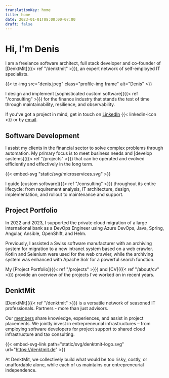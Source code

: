 ```yaml
---
translationKey: home
title: home
date: 2023-01-01T08:00:00-07:00
draft: false
---
```


# Hi, I'm Denis

I am a freelance software architect, full stack developer and co-founder of [DenktMit]({{< ref "/denktmit" >}}), an expert network of self-employed IT specialists.

{{< to-img src="denis.jpeg" class="profile-img frame" alt="Denis" >}}

I design and implement [sophisticated custom software]({{< ref "/consulting" >}}) for the finance industry that stands the test of time through maintainability, resilience, and observability.

If you’ve got a project in mind, get in touch on [LinkedIn](https://www.linkedin.com/in/dmalolepszy)
{{< linkedin-icon >}}&nbsp;or by [email](mailto:kontakt@dmalo.de).

## Software Development
I assist my clients in the financial sector to solve complex problems through automation. My primary focus is to meet business needs and [develop systems]({{< ref "/projects" >}}) that can be operated and evolved efficiently and effectively in the long term.

{{< embed-svg "static/svg/microservices.svg" >}}

I guide [custom software]({{< ref "/consulting" >}}) throughout its entire lifecycle: from requirement analysis, IT architecture, design, implementation, and rollout to maintenance and support.

## Project Portfolio
In 2022 and 2023, I supported the private cloud migration of a large international bank as a DevOps Engineer using Azure DevOps, Java, Spring, Angular, Ansible, OpenShift, and Helm.

Previously, I assisted a Swiss software manufacturer with an archiving system for migration to a new intranet system based on a web crawler. Kotlin and Selenium were used for the web crawler, while the archiving system was enhanced with Apache Solr for a powerful search function.

My [Project Portfolio]({{< ref "/projects" >}}) and [CV]({{< ref "/about/cv" >}}) provide an overview of the projects I've worked on in recent years.

## DenktMit
[DenktMit]({{< ref "/denktmit" >}}) is a versatile network of seasoned IT professionals. Partners - more than just advisors.

Our [members](https://denktmit.de/team/) share knowledge, experiences, and assist in project placements. We jointly invest in entrepreneurial infrastructures – from employing software developers for project support to shared cloud infrastructure and tax consulting.

{{< embed-svg-link path="static/svg/denktmit-logo.svg" url="https://denktmit.de" >}}

At DenktMit, we collectively build what would be too risky, costly, or unaffordable alone, while each of us maintains our entrepreneurial independence.
